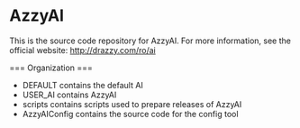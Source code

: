 # AzzyAI

This is the source code repository for AzzyAI. 
For more information, see the official website: http://drazzy.com/ro/ai

=== Organization ===

* DEFAULT contains the default AI
* USER_AI contains AzzyAI
* scripts contains scripts used to prepare releases of AzzyAI
* AzzyAIConfig contains the source code for the config tool
